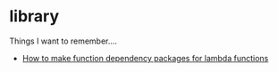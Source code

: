 # library
Things I want to remember....


- [How to make function dependency packages for lambda functions](https://docs.aws.amazon.com/lambda/latest/dg/lambda-python-how-to-create-deployment-package.html#python-package-dependencies)
